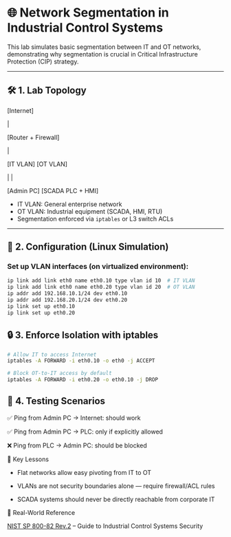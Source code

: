 # 🌐 Network Segmentation in Industrial Control Systems

This lab simulates basic segmentation between IT and OT networks, demonstrating why segmentation is crucial in Critical Infrastructure Protection (CIP) strategy.

---

## 🛠️ 1. Lab Topology

[Internet]

|

[Router + Firewall]

|

[IT VLAN] [OT VLAN]

| |

[Admin PC] [SCADA PLC + HMI]


- IT VLAN: General enterprise network
- OT VLAN: Industrial equipment (SCADA, HMI, RTU)
- Segmentation enforced via `iptables` or L3 switch ACLs

---

## 🔧 2. Configuration (Linux Simulation)

### Set up VLAN interfaces (on virtualized environment):

```bash
ip link add link eth0 name eth0.10 type vlan id 10  # IT VLAN
ip link add link eth0 name eth0.20 type vlan id 20  # OT VLAN
ip addr add 192.168.10.1/24 dev eth0.10
ip addr add 192.168.20.1/24 dev eth0.20
ip link set up eth0.10
ip link set up eth0.20
```


## 🔒 3. Enforce Isolation with iptables

```bash
# Allow IT to access Internet
iptables -A FORWARD -i eth0.10 -o eth0 -j ACCEPT

# Block OT-to-IT access by default
iptables -A FORWARD -i eth0.20 -o eth0.10 -j DROP
```

## 🧪 4. Testing Scenarios

✅ Ping from Admin PC → Internet: should work

✅ Ping from Admin PC → PLC: only if explicitly allowed

❌ Ping from PLC → Admin PC: should be blocked

📌 Key Lessons

- Flat networks allow easy pivoting from IT to OT

- VLANs are not security boundaries alone — require firewall/ACL rules

- SCADA systems should never be directly reachable from corporate IT

🔗 Real-World Reference

[NIST SP 800-82 Rev.2](https://csrc.nist.gov/pubs/sp/800/82/r2/final) – Guide to Industrial Control Systems Security

